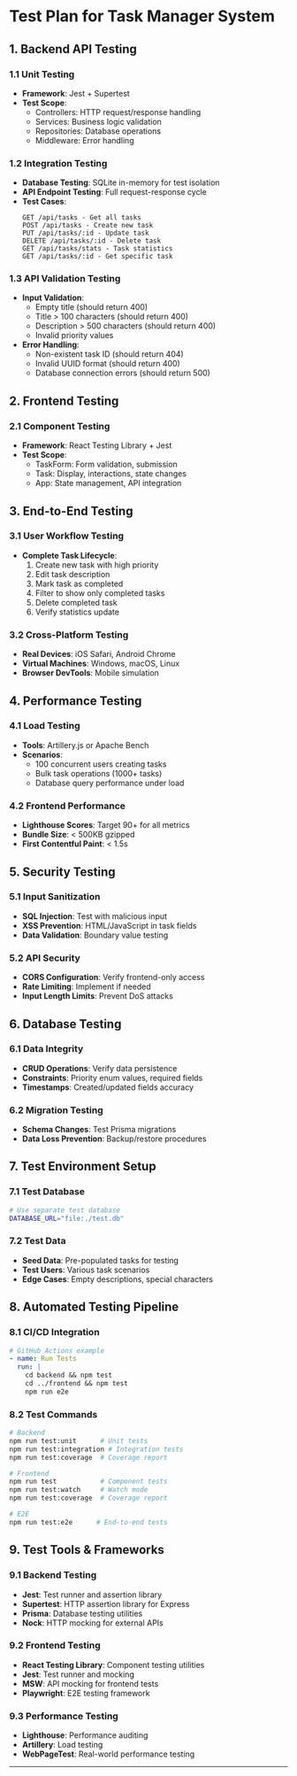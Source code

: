# Test Plan for Task Manager System


## **1. Backend API Testing**

### **1.1 Unit Testing**
- **Framework**: Jest + Supertest
- **Test Scope**:
  - Controllers: HTTP request/response handling
  - Services: Business logic validation
  - Repositories: Database operations
  - Middleware: Error handling

### **1.2 Integration Testing**
- **Database Testing**: SQLite in-memory for test isolation
- **API Endpoint Testing**: Full request-response cycle
- **Test Cases**:
  ```
  GET /api/tasks - Get all tasks
  POST /api/tasks - Create new task
  PUT /api/tasks/:id - Update task
  DELETE /api/tasks/:id - Delete task
  GET /api/tasks/stats - Task statistics
  GET /api/tasks/:id - Get specific task
  ```

### **1.3 API Validation Testing**
- **Input Validation**:
  - Empty title (should return 400)
  - Title > 100 characters (should return 400)
  - Description > 500 characters (should return 400)
  - Invalid priority values
- **Error Handling**:
  - Non-existent task ID (should return 404)
  - Invalid UUID format (should return 400)
  - Database connection errors (should return 500)

## **2. Frontend Testing**

### **2.1 Component Testing**
- **Framework**: React Testing Library + Jest
- **Test Scope**:
  - TaskForm: Form validation, submission
  - Task: Display, interactions, state changes
  - App: State management, API integration

## **3. End-to-End Testing**

### **3.1 User Workflow Testing**
- **Complete Task Lifecycle**:
  1. Create new task with high priority
  2. Edit task description
  3. Mark task as completed
  4. Filter to show only completed tasks
  5. Delete completed task
  6. Verify statistics update

### **3.2 Cross-Platform Testing**
- **Real Devices**: iOS Safari, Android Chrome
- **Virtual Machines**: Windows, macOS, Linux
- **Browser DevTools**: Mobile simulation

## **4. Performance Testing**

### **4.1 Load Testing**
- **Tools**: Artillery.js or Apache Bench
- **Scenarios**:
  - 100 concurrent users creating tasks
  - Bulk task operations (1000+ tasks)
  - Database query performance under load

### **4.2 Frontend Performance**
- **Lighthouse Scores**: Target 90+ for all metrics
- **Bundle Size**: < 500KB gzipped
- **First Contentful Paint**: < 1.5s

## **5. Security Testing**

### **5.1 Input Sanitization**
- **SQL Injection**: Test with malicious input
- **XSS Prevention**: HTML/JavaScript in task fields
- **Data Validation**: Boundary value testing

### **5.2 API Security**
- **CORS Configuration**: Verify frontend-only access
- **Rate Limiting**: Implement if needed
- **Input Length Limits**: Prevent DoS attacks

## **6. Database Testing**

### **6.1 Data Integrity**
- **CRUD Operations**: Verify data persistence
- **Constraints**: Priority enum values, required fields
- **Timestamps**: Created/updated fields accuracy

### **6.2 Migration Testing**
- **Schema Changes**: Test Prisma migrations
- **Data Loss Prevention**: Backup/restore procedures

## **7. Test Environment Setup**

### **7.1 Test Database**
```bash
# Use separate test database
DATABASE_URL="file:./test.db"
```

### **7.2 Test Data**
- **Seed Data**: Pre-populated tasks for testing
- **Test Users**: Various task scenarios
- **Edge Cases**: Empty descriptions, special characters

## **8. Automated Testing Pipeline**

### **8.1 CI/CD Integration**
```yaml
# GitHub Actions example
- name: Run Tests
  run: |
    cd backend && npm test
    cd ../frontend && npm test
    npm run e2e
```

### **8.2 Test Commands**
```bash
# Backend
npm run test:unit      # Unit tests
npm run test:integration # Integration tests
npm run test:coverage  # Coverage report

# Frontend
npm run test           # Component tests
npm run test:watch     # Watch mode
npm run test:coverage  # Coverage report

# E2E
npm run test:e2e      # End-to-end tests
```

## **9. Test Tools & Frameworks**

### **9.1 Backend Testing**
- **Jest**: Test runner and assertion library
- **Supertest**: HTTP assertion library for Express
- **Prisma**: Database testing utilities
- **Nock**: HTTP mocking for external APIs

### **9.2 Frontend Testing**
- **React Testing Library**: Component testing utilities
- **Jest**: Test runner and mocking
- **MSW**: API mocking for frontend tests
- **Playwright**: E2E testing framework

### **9.3 Performance Testing**
- **Lighthouse**: Performance auditing
- **Artillery**: Load testing
- **WebPageTest**: Real-world performance testing
---
